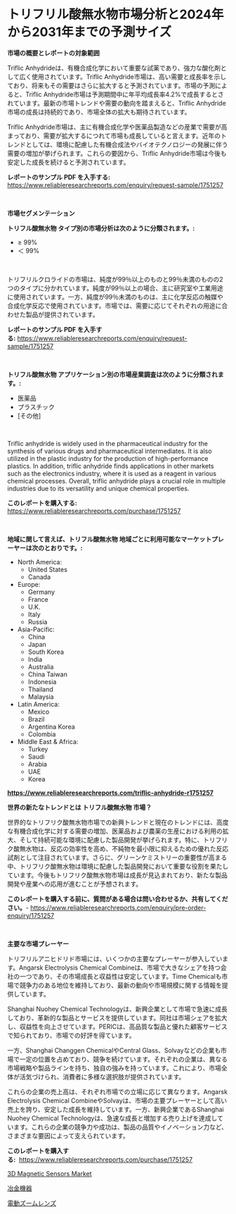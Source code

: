 <p><h1>トリフリル酸無水物市場分析と2024年から2031年までの予測サイズ</h1></p><p><strong>市場の概要とレポートの対象範囲</strong></p>
<p><p>Triflic Anhydrideは、有機合成化学において重要な試薬であり、強力な酸化剤として広く使用されています。Triflic Anhydride市場は、高い需要と成長率を示しており、将来もその需要はさらに拡大すると予測されています。市場の予測によると、Triflic Anhydride市場は予測期間中に年平均成長率4.2%で成長するとされています。最新の市場トレンドや需要の動向を踏まえると、Triflic Anhydride市場の成長は持続的であり、市場全体の拡大も期待されています。</p><p>Triflic Anhydride市場は、主に有機合成化学や医薬品製造などの産業で需要が高まっており、需要が拡大するにつれて市場も成長していると言えます。近年のトレンドとしては、環境に配慮した有機合成法やバイオテクノロジーの発展に伴う需要の増加が挙げられます。これらの要因から、Triflic Anhydride市場は今後も安定した成長を続けると予測されています。</p></p>
<p><strong>レポートのサンプル PDF を入手する:</strong> <a href="https://www.reliableresearchreports.com/enquiry/request-sample/1751257">https://www.reliableresearchreports.com/enquiry/request-sample/1751257</a></p>
<p>&nbsp;</p>
<p><strong>市場セグメンテーション</strong></p>
<p><strong>トリフル酸無水物 タイプ別の市場分析は次のように分類されます。:</strong></p>
<p><ul><li>≥ 99%</li><li>＜ 99%</li></ul></p>
<p>&nbsp;</p>
<p><p>トリフリルクロライドの市場は、純度が99％以上のものと99％未満のものの2つのタイプに分かれています。純度が99％以上の場合、主に研究室や工業用途に使用されています。一方、純度が99％未満のものは、主に化学反応の触媒や合成化学反応で使用されています。市場では、需要に応じてそれぞれの用途に合わせた製品が提供されています。</p></p>
<p><strong>レポートのサンプル PDF を入手する:</strong>&nbsp;<a href="https://www.reliableresearchreports.com/enquiry/request-sample/1751257">https://www.reliableresearchreports.com/enquiry/request-sample/1751257</a></p>
<p>&nbsp;</p>
<p><strong> トリフル酸無水物 アプリケーション別の市場産業調査は次のように分類されます。:</strong></p>
<p><ul><li>医薬品</li><li>プラスチック</li><li>[その他]</li></ul></p>
<p>&nbsp;</p>
<p><p>Triflic anhydride is widely used in the pharmaceutical industry for the synthesis of various drugs and pharmaceutical intermediates. It is also utilized in the plastic industry for the production of high-performance plastics. In addition, triflic anhydride finds applications in other markets such as the electronics industry, where it is used as a reagent in various chemical processes. Overall, triflic anhydride plays a crucial role in multiple industries due to its versatility and unique chemical properties.</p></p>
<p><strong>このレポートを購入する:</strong>&nbsp; <a href="https://www.reliableresearchreports.com/purchase/1751257">https://www.reliableresearchreports.com/purchase/1751257</a></p>
<p>&nbsp;</p>
<p><strong>地域に関して言えば、トリフル酸無水物 地域ごとに利用可能なマーケットプレーヤーは次のとおりです。:</strong></p>
<p><ul>
    <li>
        North America:
        <ul>
            <li>United States</li>
            <li>Canada</li>
        </ul>
    </li>
    <li>
        Europe:
        <ul>
            <li>Germany</li>
            <li>France</li>
            <li>U.K.</li>
            <li>Italy</li>
            <li>Russia</li>
        </ul>
    </li>
    <li>
        Asia-Pacific:
        <ul>
            <li>China</li>
            <li>Japan</li>
            <li>South Korea</li>
            <li>India</li>
            <li>Australia</li>
            <li>China Taiwan</li>
            <li>Indonesia</li>
            <li>Thailand</li>
            <li>Malaysia</li>
        </ul>
    </li>
    <li>
        Latin America:
        <ul>
            <li>Mexico</li>
            <li>Brazil</li>
            <li>Argentina Korea</li>
            <li>Colombia</li>
        </ul>
    </li>
    <li>
        Middle East & Africa:
        <ul>
            <li>Turkey</li>
            <li>Saudi</li>
            <li>Arabia</li>
            <li>UAE</li>
            <li>Korea</li>
        </ul>
    </li>
    </ul></p>
<p><strong><a href="https://www.reliableresearchreports.com/triflic-anhydride-r1751257">https://www.reliableresearchreports.com/triflic-anhydride-r1751257</a></strong>&nbsp;</p>
<p><strong>世界の新たなトレンドとは トリフル酸無水物 市場？</strong></p>
<p><p>世界的なトリフリク酸無水物市場での新興トレンドと現在のトレンドには、高度な有機合成化学に対する需要の増加、医薬品および農薬の生産における利用の拡大、そして持続可能な環境に配慮した製品開発が挙げられます。特に、トリフリク酸無水物は、反応の効率性を高め、不純物を最小限に抑えるための優れた反応試剤として注目されています。さらに、グリーンケミストリーの重要性が高まる中、トリフリク酸無水物は環境に配慮した製品開発において重要な役割を果たしています。今後もトリフリク酸無水物市場は成長が見込まれており、新たな製品開発や産業への応用が進むことが予想されます。</p></p>
<p><strong>このレポートを購入する前に、質問がある場合は問い合わせるか、共有してください。</strong>- <a href="https://www.reliableresearchreports.com/enquiry/pre-order-enquiry/1751257">https://www.reliableresearchreports.com/enquiry/pre-order-enquiry/1751257</a></p>
<p>&nbsp;</p>
<p><strong>主要な市場プレーヤー</strong></p>
<p><p>トリフリルアニヒドリド市場には、いくつかの主要なプレーヤーが参入しています。Angarsk Electrolysis Chemical Combineは、市場で大きなシェアを持つ会社の一つであり、その市場成長と収益性は安定しています。Time Chemicalも市場で競争力のある地位を維持しており、最新の動向や市場規模に関する情報を提供しています。</p><p>Shanghai Nuohey Chemical Technologyは、新興企業として市場で急速に成長しており、革新的な製品とサービスを提供しています。同社は市場シェアを拡大し、収益性を向上させています。PERICは、高品質な製品と優れた顧客サービスで知られており、市場での好評を得ています。</p><p>一方、Shanghai Changgen ChemicalやCentral Glass、Solvayなどの企業も市場で一定の位置を占めており、競争を続けています。それぞれの企業は、異なる市場戦略や製品ラインを持ち、独自の強みを持っています。これにより、市場全体が活気づけられ、消費者に多様な選択肢が提供されています。</p><p>これらの企業の売上高は、それぞれ市場での立場に応じて異なります。Angarsk Electrolysis Chemical CombineやSolvayは、市場の主要プレーヤーとして高い売上を誇り、安定した成長を維持しています。一方、新興企業であるShanghai Nuohey Chemical Technologyは、急速な成長と増加する売り上げを達成しています。これらの企業の競争力や成功は、製品の品質やイノベーション力など、さまざまな要因によって支えられています。</p></p>
<p><strong>このレポートを購入する:</strong>&nbsp;&nbsp;<a href="https://www.reliableresearchreports.com/purchase/1751257">https://www.reliableresearchreports.com/purchase/1751257</a></p>
<p><p><a href="https://full-wildebeest-80b.notion.site/3D-Magnetic-Sensors-Market-Size-Market-Outlook-and-Market-Forecast-2024-to-2031-ff2ddb03346442b08bd39319138fb722">3D Magnetic Sensors Market</a></p><p><a href="https://medium.com/@stantonhane1/%E9%87%91%E5%B1%9E%E8%A3%BD%E5%93%81%E5%B8%82%E5%A0%B4-%E3%82%BF%E3%82%A4%E3%83%97-%E3%82%A2%E3%83%97%E3%83%AA%E3%82%B1%E3%83%BC%E3%82%B7%E3%83%A7%E3%83%B3-%E5%9C%B0%E7%90%86%E3%81%AB%E3%82%88%E3%82%8B%E5%8C%85%E6%8B%AC%E7%9A%84%E8%A9%95%E4%BE%A1-9b3a1c2bc7a8">冶金機器</a></p><p><a href="https://medium.com/@dylanwright66/%E3%83%A2%E3%83%BC%E3%82%BF%E4%BB%98%E3%81%8D%E3%82%BA%E3%83%BC%E3%83%A0%E3%83%AC%E3%83%B3%E3%82%BA%E5%B8%82%E5%A0%B4%E5%88%86%E6%9E%90-%E3%81%9D%E3%81%AEcagr-%E5%B8%82%E5%A0%B4%E3%82%BB%E3%82%B0%E3%83%A1%E3%83%B3%E3%83%86%E3%83%BC%E3%82%B7%E3%83%A7%E3%83%B3-%E3%81%8A%E3%82%88%E3%81%B3%E4%B8%96%E7%95%8C%E7%9A%84%E3%81%AA%E7%94%A3%E6%A5%AD%E6%A6%82%E8%A6%81-93d59d16cb0d">電動ズームレンズ</a></p></p>